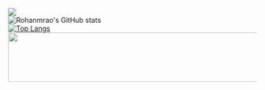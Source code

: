 ![](https://komarev.com/ghpvc/?username=Rohanmrao&color=green)<br>
![Rohanmrao's GitHub stats](https://github-readme-stats.vercel.app/api?username=Rohanmrao&show_icons=true&theme=chartreuse-dark&rank_icon=github)   
[![Top Langs](https://readme-stats.clckblog.space/api/top-langs/?username=Rohanmrao&layout=donut)](https://github.com/Rohanmrao/github-readme-stats)
<img src="https://github.com/Rohanmrao/Rohanmrao/blob/main/matrix_2.gif" width="1000" height="100" />


<!--
**Rohanmrao/Rohanmrao** is a ✨ _special_ ✨ repository because its `README.md` (this file) appears on your GitHub profile.

Here are some ideas to get you started:

- 🔭 I’m currently working on ...
- 🌱 I’m currently learning ...
- 👯 I’m looking to collaborate on ...
- 🤔 I’m looking for help with ...
- 💬 Ask me about ...
- 📫 How to reach me: ...
- 😄 Pronouns: ...
- ⚡ Fun fact: ...
-->
